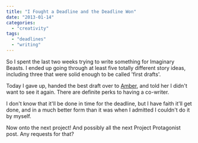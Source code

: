 ```yaml
---
title: "I Fought a Deadline and the Deadline Won"
date: "2013-01-14"
categories: 
  - "creativity"
tags: 
  - "deadlines"
  - "writing"
---
```


So I spent the last two weeks trying to write something for Imaginary Beasts. I ended up going through at least five totally different story ideas, including three that were solid enough to be called 'first drafts'.

Today I gave up, handed the best draft over to [Amber](http://rippingback.wordpress.com), and told her I didn't want to see it again. There are definite perks to having a co-writer.

I don't know that it'll be done in time for the deadline, but I have faith it'll get done, and in a much better form than it was when I admitted I couldn't do it by myself.

Now onto the next project! And possibly all the next Project Protagonist post. Any requests for that?
